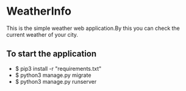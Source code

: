 # WeatherInfo
This is the simple weather web application.By this you can check the current weather of your city.

## To start the application
 - $ pip3 install -r "requirements.txt"
 - $ python3 manage.py migrate
 - $ python3 manage.py runserver
